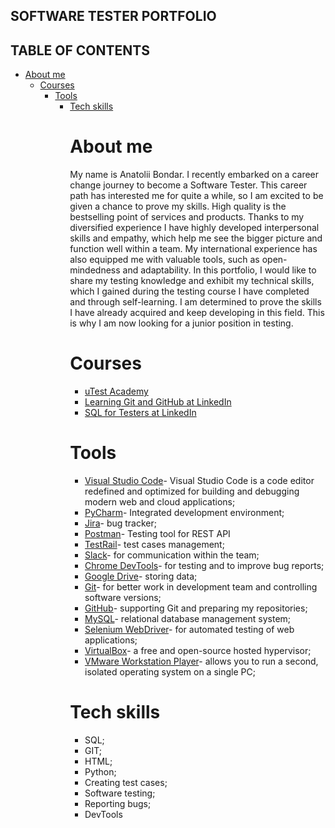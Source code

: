 <b><h2>SOFTWARE TESTER PORTFOLIO</h2></b>

<b><h2>TABLE OF CONTENTS</h2></b>
<ul><li><a href="https://github.com/BondarAnatolii/QA-Portfolio/#about-me">About me</a>
<ul><li><a href="https://github.com/BondarAnatolii/QA-Portfolio/#courses">Courses</a>
<ul><li><a href="https://github.com/BondarAnatolii/QA-Portfolio/#tools">Tools</a>
<ul><li><a href="https://github.com/BondarAnatolii/QA-Portfolio/#tech-skills">Tech skills</a>


<b><h1 id="about-me">About me</h1></b>
My name is Anatolii Bondar. I recently embarked on a career change journey to become a Software Tester. This career path has interested me for quite a while, so I am excited to be given a chance to prove my skills. High quality is the bestselling point of services and products. Thanks to my diversified experience I have highly developed interpersonal skills and empathy, which help me see the bigger picture and function well within a team. My international experience has also equipped me with valuable tools, such as open-mindedness and adaptability. In this portfolio, I would like to share my testing knowledge and exhibit my technical skills, which I gained during the testing course I have completed and through self-learning. I am determined to prove the skills I have already acquired and keep developing in this field. This is why I am now looking for a junior position in testing.

<b><h1 id="courses">Courses</h1></b>
<ul><li><a href="https://www.utest.com">uTest Academy</a></li>
<li><a href="https://www.linkedin.com/learning/certificates/77774448fae4698f60218d38e3abb5f618ae8ea8af59f5afff5f6cb99354284f?lipi=urn%3Ali%3Apage%3Ad_flagship3_profile_view_base%3BRhBZnIsZR%2Fm%2FOIQ5Oz4A9g%3D%3D">Learning Git and GitHub at LinkedIn</li>
<li><a href="https://www.linkedin.com/learning/certificates/453eeeca623770457159bad351a1d85980f441518344a7af29fd633e88dc194b">SQL for Testers at LinkedIn</a></li></ul>

<b><h1 id="tools">Tools</h1></b>
<ul><li><a href="https://code.visualstudio.com">Visual Studio Code</a>- Visual Studio Code is a code editor redefined and optimized for building and debugging modern web and cloud applications;</li>
<li><a href="https://www.jetbrains.com/pycharm/">PyCharm</a>- Integrated development environment;</li>
<li><a href="https://www.atlassian.com/pl/software/jira">Jira</a>- bug tracker;</li>
<li><a href="https://www.postman.com">Postman</a>- Testing tool for REST API</li>
<li><a href="https://www.testrail.com">TestRail</a>- test cases management;</li>
<li><a href="https://slack.com">Slack</a>- for communication within the team;</li>
<li><a href="https://developer.chrome.com/docs/devtools">Chrome DevTools</a>- for testing and to improve bug reports;</li>
<li><a href="https://www.google.com/drive/">Google Drive</a>- storing data;</li>
<li><a href="https://www.git-scm.com">Git</a>- for better work in development team and controlling software versions;</li>
<li><a href="https://github.com">GitHub</a>- supporting Git and preparing my repositories;</li>
<li><a href="https://www.mysql.com">MySQL</a>- relational database management system;</li>
<li><a href="https://www.selenium.dev/downloads/">Selenium WebDriver</a>- for automated testing of web applications;</li>
<li><a href="https://www.virtualbox.org">VirtualBox</a>- a free and open-source hosted hypervisor;</li>
<li><a href="https://www.vmware.com/products/desktop-hypervisor.html">VMware Workstation Player</a>- allows you to run a second, isolated operating system on a single PC;</li></ul>

<b><h1 id="tech-skills">Tech skills</b></h1>
<ul><li>SQL;</li>
<li>GIT;</li>
<li>HTML;</li>
<li>Python;</li>
<li>Creating test cases;</li>
<li>Software testing;</li>
<li>Reporting bugs;</li>
<li>DevTools</li></ul>


